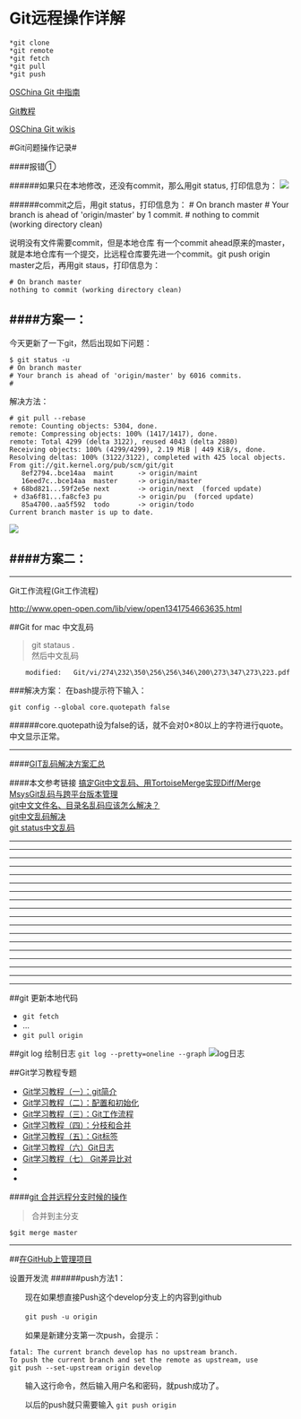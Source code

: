Git远程操作详解
===================
  
  
[come from]:(http://www.ruanyifeng.com/blog/2014/06/git_remote.html)


	*git clone
	*git remote
	*git fetch
	*git pull
	*git push

[OSChina Git 中指南](http://git.oschina.net/progit/)


[Git教程](http://www.liaoxuefeng.com/wiki/0013739516305929606dd18361248578c67b8067c8c017b000)

[OSChina Git wikis](http://git.oschina.net/oschina/git-osc/wikis/Home)




#Git问题操作记录#

####报错①

######如果只在本地修改，还没有commit，那么用git status, 打印信息为：
![](https://raw.githubusercontent.com/xiaoyanit/xiaoyanit.github.io/master/Git/20140804103815.png)


######commit之后，用git status，打印信息为：
	# On branch master
	# Your branch is ahead of 'origin/master' by 1 commit.
	#
	nothing to commit (working directory clean)

说明没有文件需要commit，但是本地仓库 有一个commit ahead原来的master，就是本地仓库有一个提交，比远程仓库要先进一个commit。git push origin master之后，再用git staus，打印信息为：

	# On branch master
	nothing to commit (working directory clean)


####方案一：
--------------------------------------------


今天更新了一下git，然后出现如下问题：

	$ git status -u
	# On branch master
	# Your branch is ahead of 'origin/master' by 6016 commits.
	#

解决方法：

	# git pull --rebase
	remote: Counting objects: 5304, done.
	remote: Compressing objects: 100% (1417/1417), done.
	remote: Total 4299 (delta 3122), reused 4043 (delta 2880)
	Receiving objects: 100% (4299/4299), 2.19 MiB | 449 KiB/s, done.
	Resolving deltas: 100% (3122/3122), completed with 425 local objects.
	From git://git.kernel.org/pub/scm/git/git
	   8ef2794..bce14aa  maint      -> origin/maint
	   16eed7c..bce14aa  master     -> origin/master
	 + 68bd821...59f2e5e next       -> origin/next  (forced update)
	 + d3a6f81...fa8cfe3 pu         -> origin/pu  (forced update)
	   85a4700..aa5f592  todo       -> origin/todo
	Current branch master is up to date.


![](https://raw.githubusercontent.com/xiaoyanit/xiaoyanit.github.io/master/Git/20140804103951.png)


####方案二：
--------------------------------------------




















  

--------------------------------------------

Git工作流程(Git工作流程)

http://www.open-open.com/lib/view/open1341754663635.html




##Git for mac 中文乱码

>git stataus .  
 然后中文乱码 

		modified:   Git/vi/274\232\350\256\256\346\200\273\347\273\223.pdf 
		
		
###解决方案：
在bash提示符下输入：

`git config --global core.quotepath false`

######core.quotepath设为false的话，就不会对0×80以上的字符进行quote。中文显示正常。
  - - - 
  
####[GIT乱码解决方案汇总](http://www.cnblogs.com/perseus/archive/2012/11/21/2781074.html)
  
  
  
####本文参考链接
[搞定Git中文乱码、用TortoiseMerge实现Diff/Merge](http://topic.csdn.net/u/20110113/19/b0d5d506-4307-428b-a61d-7974aa66a2da.html)	  
[MsysGit乱码与跨平台版本管理](http://topic.csdn.net/u/20110106/20/f11ef8dd-44ec-478e-b78a-73240bcdde43.html)  
[git中文文件名、目录名乱码应该怎么解决？](http://bbs.et8.net/bbs/showthread.php?t=942185)  
[git中文乱码解决](http://www.wangyinneng.com/git%E4%B8%AD%E6%96%87%E4%B9%B1%E7%A0%81%E8%A7%A3%E5%86%B3/)  
[git status中文乱码](http://bbs.chinaunix.net/thread-3558872-1-1.html)
  
  
 - - -
  ***
  *** 
 - - -
  ***
  ***
 - - -
  ***
  ***
 - - -
  ***
  *** 
 - - -
  ***
  ***
 - - -
  ***
  ***
##git 更新本地代码 
  
  - `git fetch`
  - ...
  - `git pull origin`
  
##git log 绘制日志
  `git log --pretty=oneline --graph`
![log日志](https://raw.githubusercontent.com/xiaoyanit/xiaoyanit.github.io/master/Git/20140805172212.png)  
  
 
##Git学习教程专题

- [Git学习教程（一）：git简介](http://fsjoy.blog.51cto.com/318484/244397)
- [Git学习教程（二）：配置和初始化](http://fsjoy.blog.51cto.com/318484/244803)
- [Git学习教程（三）：Git工作流程](http://fsjoy.blog.51cto.com/318484/244397)
- [Git学习教程（四）：分枝和合并](http://fsjoy.blog.51cto.com/318484/245081)
- [Git学习教程（五）：Git标签](http://fsjoy.blog.51cto.com/318484/245106)
- [Git学习教程（六）Git日志](http://fsjoy.blog.51cto.com/318484/245261)
- [Git学习教程（七） Git差异比对](http://fsjoy.blog.51cto.com/318484/245465)
- []()
- []()



####[git 合并远程分支时候的操作](http://hlee.iteye.com/blog/669831)
  
>合并到主分支

  `$git merge master` 
  
  


- - -

##[在GitHub上管理项目](http://www.cnblogs.com/mengdd/p/3447464.html)


设置开发流
######push方法1：

　　现在如果想直接Push这个develop分支上的内容到github

　　`git push -u origin`

　　如果是新建分支第一次push，会提示：

    fatal: The current branch develop has no upstream branch. 
	To push the current branch and set the remote as upstream, use
	git push --set-upstream origin develop
　　输入这行命令，然后输入用户名和密码，就push成功了。

　　以后的push就只需要输入 `git push origin`
